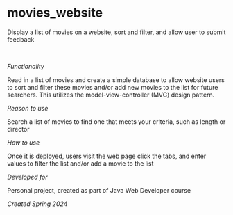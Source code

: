 # movies_website
Display a list of movies on a website, sort and filter, and allow user to submit feedback

<br>

_Functionality_ 

Read in a list of movies and create a simple database to allow website users to sort and filter these movies and/or add new movies to the list for future searchers. This utilizes the model-view-controller (MVC) design pattern. 

_Reason to use_

Search a list of movies to find one that meets your criteria, such as length or director

_How to use_

Once it is deployed, users visit the web page click the tabs, and enter values to filter the list and/or add a movie to the list

_Developed for_ 

Personal project, created as part of Java Web Developer course

_Created Spring 2024_
